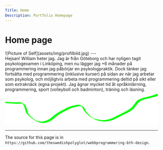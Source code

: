 ```yaml
---
Title: Home
Description: Portfolio Homepage
---
```


Home page
==========================
<div class="line-container"></div>
![Picture of Self](assets/img/profilbild.jpg)
---
<div class="line-container"></div>
Hejsan! William heter jag. Jag är från Göteborg och har nyligen tagit psykologexamen i Linköping, men nu lägger jag +6 månader på programmering innan jag påbörjar en psykologpraktik. Dock tänker jag fortsätta med programmering (inklusive kurser) på sidan av när jag arbetar som psykolog, och möjligtvis arbeta med programmering deltid på sikt eller som extraknäck (egna projekt). Jag ägnar mycket tid åt språkinlärning, programmering, sport (volleyboll och badminton), träning och läsning. 
<br>
<div class="green-line">
    <img src="assets/img/green-line.svg" alt="Green Line">
</div>


---
The source for this page is in `https://github.com/theswedishpolyglot/webbprogrammering-bth-design`.
